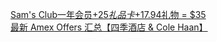   
[Sam&#39;s Club一年会员+$25礼品卡+$17.94礼物 = $35](http://www.dianyue.me/archives/522/bymcqqwf3d60brzl/)  
[最新 Amex Offers 汇总【四季酒店 &amp; Cole Haan】](http://www.dianyue.me/archives/110/y3gypqpj0y5q2ty7/)